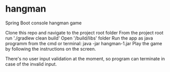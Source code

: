 # hangman
Spring Boot console hangman game

Clone this repo and navigate to the project root folder
From the project root run './gradlew clean build'
Open '/build/libs' folder
Run the app as java programm from the cmd or terminal: java -jar hangman-1.jar
Play the game by following the instructions on the screen.

There's no user input validation at the moment, so program can terminate in case of the invalid input.
